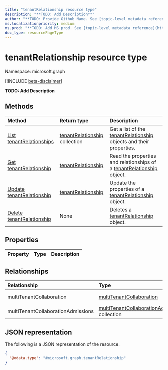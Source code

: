 ```yaml
---
title: "tenantRelationship resource type"
description: "**TODO: Add Description**"
author: "**TODO: Provide Github Name. See [topic-level metadata reference](https://msgo.azurewebsites.net/add/document/guidelines/metadata.html#topic-level-metadata)**"
ms.localizationpriority: medium
ms.prod: "**TODO: Add MS prod. See [topic-level metadata reference](https://msgo.azurewebsites.net/add/document/guidelines/metadata.html#topic-level-metadata)**"
doc_type: resourcePageType
---
```


# tenantRelationship resource type

Namespace: microsoft.graph

[!INCLUDE [beta-disclaimer](../../includes/beta-disclaimer.md)]

**TODO: Add Description**

## Methods
|Method|Return type|Description|
|:---|:---|:---|
|[List tenantRelationships](../api/tenantrelationship-list.md)|[tenantRelationship](../resources/tenantrelationship.md) collection|Get a list of the [tenantRelationship](../resources/tenantrelationship.md) objects and their properties.|
|[Get tenantRelationship](../api/tenantrelationship-get.md)|[tenantRelationship](../resources/tenantrelationship.md)|Read the properties and relationships of a [tenantRelationship](../resources/tenantrelationship.md) object.|
|[Update tenantRelationship](../api/tenantrelationship-update.md)|[tenantRelationship](../resources/tenantrelationship.md)|Update the properties of a [tenantRelationship](../resources/tenantrelationship.md) object.|
|[Delete tenantRelationship](../api/tenantrelationship-delete.md)|None|Deletes a [tenantRelationship](../resources/tenantrelationship.md) object.|

## Properties
|Property|Type|Description|
|:---|:---|:---|

## Relationships
|Relationship|Type|Description|
|:---|:---|:---|
|multiTenantCollaboration|[multiTenantCollaboration](../resources/multitenantcollaboration.md)|**TODO: Add Description**|
|multiTenantCollaborationAdmissions|[multiTenantCollaborationAdmission](../resources/multitenantcollaborationadmission.md) collection|**TODO: Add Description**|

## JSON representation
The following is a JSON representation of the resource.
<!-- {
  "blockType": "resource",
  "keyProperty": "id",
  "@odata.type": "microsoft.graph.tenantRelationship",
  "openType": false
}
-->
``` json
{
  "@odata.type": "#microsoft.graph.tenantRelationship"
}
```

